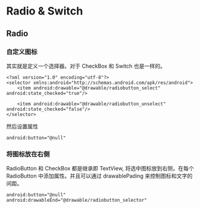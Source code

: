 # Radio & Switch

## Radio

### 自定义图标

其实就是定义一个选择器。对于 CheckBox 和 Switch 也是一样的。

```
<?xml version="1.0" encoding="utf-8"?>
<selector xmlns:android="http://schemas.android.com/apk/res/android">
    <item android:drawable="@drawable/radiobutton_select" android:state_checked="true"/>

    <item android:drawable="@drawable/radiobutton_unselect" android:state_checked="false"/>
</selector>
```

然后设置属性

```
android:button="@null"
```

### 将图标放在右侧

RadioButton 和 CheckBox 都是继承即 TextView, 将选中图标放到右侧，在每个 RadioButton 中添加属性。并且可以通过 drawablePading 来控制图标和文字的间距。
```
android:button="@null"
android:drawableEnd="@drawable/radiobutton_selector"
```

